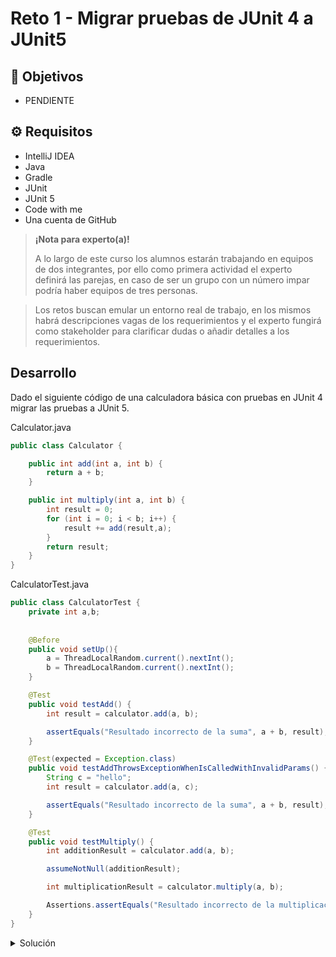 # Reto 1 - Migrar pruebas de JUnit 4 a JUnit5

## :dart: Objetivos

- PENDIENTE

## ⚙ Requisitos

- IntelliJ IDEA
- Java
- Gradle
- JUnit
- JUnit 5
- Code with me
- Una cuenta de GitHub

>**¡Nota para experto(a)!**
>
> A lo largo de este curso los alumnos estarán trabajando en equipos de dos integrantes, por ello como primera actividad el experto definirá las parejas, en caso de ser un grupo con un número impar podría haber equipos de tres personas.

> Los retos buscan emular un entorno real de trabajo, en los mismos habrá descripciones vagas de los requerimientos y el experto fungirá como stakeholder para clarificar dudas o añadir detalles a los requerimientos.

## Desarrollo

Dado el siguiente código de una calculadora básica con pruebas en JUnit 4 migrar las pruebas a JUnit 5.

Calculator.java

```java
public class Calculator {

    public int add(int a, int b) {
        return a + b;
    }

    public int multiply(int a, int b) {
        int result = 0;
        for (int i = 0; i < b; i++) {
            result += add(result,a);
        }
        return result;
    }
}
```

CalculatorTest.java

```java
public class CalculatorTest {
    private int a,b;
    
    
    @Before
    public void setUp(){
        a = ThreadLocalRandom.current().nextInt();
        b = ThreadLocalRandom.current().nextInt();
    }

    @Test
    public void testAdd() {       
        int result = calculator.add(a, b);

        assertEquals("Resultado incorrecto de la suma", a + b, result);
    }

    @Test(expected = Exception.class)
    public void testAddThrowsExceptionWhenIsCalledWithInvalidParams() {
        String c = "hello";
        int result = calculator.add(a, c);

        assertEquals("Resultado incorrecto de la suma", a + b, result);
    }

    @Test
    public void testMultiply() {
        int additionResult = calculator.add(a, b);

        assumeNotNull(additionResult);

        int multiplicationResult = calculator.multiply(a, b);

        Assertions.assertEquals("Resultado incorrecto de la multiplicación",a * b, multiplicationResult);
    }
}
```

<details>
  <summary>Solución</summary>

Con los conceptos aprendidos en el work, podemos realizar los cambios correspondientes para migrar nuestras pruebas de JUnit 4 a JUnit 5 
  
  CalculatorTest.java
  
  ```java
class CalculatorTest {
    private int a, b;
    private Calculator calculator;

    @BeforeEach
    void setUp() {
        calculator = new Calculator();

        a = ThreadLocalRandom.current().nextInt();
        b = ThreadLocalRandom.current().nextInt();
    }

    @Test
    void testAdd() {
        int result = calculator.add(a, b);

        assertEquals( a + b, result, "Resultado incorrecto de la suma");
    }

    @Test
    void testAddThrowsExceptionWhenIsCalledWithInvalidParams() {
        String c = "hello";

        assertThrows(Exception.class, () -> {
            int result = calculator.add(a, c);

            assertEquals( a + b, result, "Resultado incorrecto de la suma");
        });
    }

    @Test
    void testMultiply() {
        int additionResult = calculator.add(a, b);

        assumeTrue(additionResult == a+b);

        int multiplicationResult = calculator.multiply(a, b);

        Assertions.assertEquals(a * b, multiplicationResult, "Resultado incorrecto de la multiplicación");
    }
}
```
</details>
